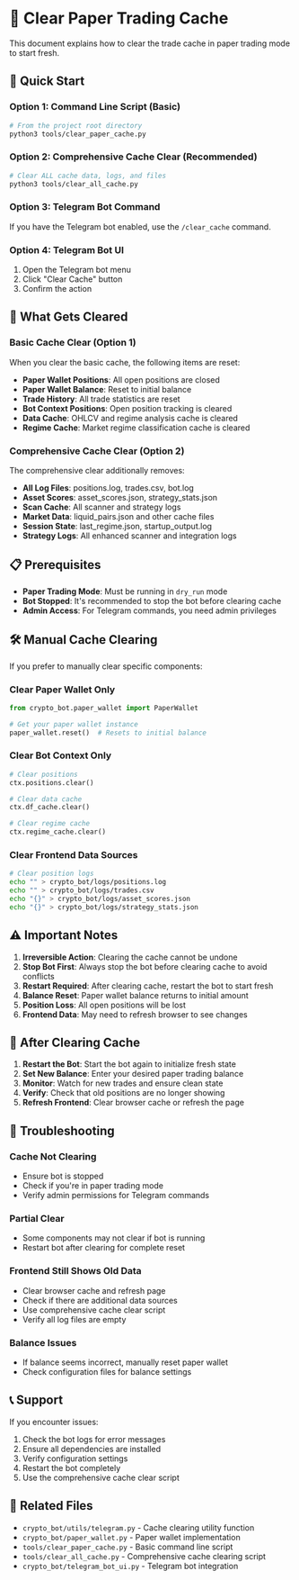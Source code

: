# 📄 Clear Paper Trading Cache

This document explains how to clear the trade cache in paper trading mode to start fresh.

## 🚀 Quick Start

### Option 1: Command Line Script (Basic)
```bash
# From the project root directory
python3 tools/clear_paper_cache.py
```

### Option 2: Comprehensive Cache Clear (Recommended)
```bash
# Clear ALL cache data, logs, and files
python3 tools/clear_all_cache.py
```

### Option 3: Telegram Bot Command
If you have the Telegram bot enabled, use the `/clear_cache` command.

### Option 4: Telegram Bot UI
1. Open the Telegram bot menu
2. Click "Clear Cache" button
3. Confirm the action

## 🔧 What Gets Cleared

### Basic Cache Clear (Option 1)
When you clear the basic cache, the following items are reset:
- **Paper Wallet Positions**: All open positions are closed
- **Paper Wallet Balance**: Reset to initial balance
- **Trade History**: All trade statistics are reset
- **Bot Context Positions**: Open position tracking is cleared
- **Data Cache**: OHLCV and regime analysis cache is cleared
- **Regime Cache**: Market regime classification cache is cleared

### Comprehensive Cache Clear (Option 2)
The comprehensive clear additionally removes:
- **All Log Files**: positions.log, trades.csv, bot.log
- **Asset Scores**: asset_scores.json, strategy_stats.json
- **Scan Cache**: All scanner and strategy logs
- **Market Data**: liquid_pairs.json and other cache files
- **Session State**: last_regime.json, startup_output.log
- **Strategy Logs**: All enhanced scanner and integration logs

## 📋 Prerequisites

- **Paper Trading Mode**: Must be running in `dry_run` mode
- **Bot Stopped**: It's recommended to stop the bot before clearing cache
- **Admin Access**: For Telegram commands, you need admin privileges

## 🛠️ Manual Cache Clearing

If you prefer to manually clear specific components:

### Clear Paper Wallet Only
```python
from crypto_bot.paper_wallet import PaperWallet

# Get your paper wallet instance
paper_wallet.reset()  # Resets to initial balance
```

### Clear Bot Context Only
```python
# Clear positions
ctx.positions.clear()

# Clear data cache
ctx.df_cache.clear()

# Clear regime cache
ctx.regime_cache.clear()
```

### Clear Frontend Data Sources
```bash
# Clear position logs
echo "" > crypto_bot/logs/positions.log
echo "" > crypto_bot/logs/trades.csv
echo "{}" > crypto_bot/logs/asset_scores.json
echo "{}" > crypto_bot/logs/strategy_stats.json
```

## ⚠️ Important Notes

1. **Irreversible Action**: Clearing the cache cannot be undone
2. **Stop Bot First**: Always stop the bot before clearing cache to avoid conflicts
3. **Restart Required**: After clearing cache, restart the bot to start fresh
4. **Balance Reset**: Paper wallet balance returns to initial amount
5. **Position Loss**: All open positions will be lost
6. **Frontend Data**: May need to refresh browser to see changes

## 🔄 After Clearing Cache

1. **Restart the Bot**: Start the bot again to initialize fresh state
2. **Set New Balance**: Enter your desired paper trading balance
3. **Monitor**: Watch for new trades and ensure clean state
4. **Verify**: Check that old positions are no longer showing
5. **Refresh Frontend**: Clear browser cache or refresh the page

## 🐛 Troubleshooting

### Cache Not Clearing
- Ensure bot is stopped
- Check if you're in paper trading mode
- Verify admin permissions for Telegram commands

### Partial Clear
- Some components may not clear if bot is running
- Restart bot after clearing for complete reset

### Frontend Still Shows Old Data
- Clear browser cache and refresh page
- Check if there are additional data sources
- Use comprehensive cache clear script
- Verify all log files are empty

### Balance Issues
- If balance seems incorrect, manually reset paper wallet
- Check configuration files for balance settings

## 📞 Support

If you encounter issues:
1. Check the bot logs for error messages
2. Ensure all dependencies are installed
3. Verify configuration settings
4. Restart the bot completely
5. Use the comprehensive cache clear script

## 🔗 Related Files

- `crypto_bot/utils/telegram.py` - Cache clearing utility function
- `crypto_bot/paper_wallet.py` - Paper wallet implementation
- `tools/clear_paper_cache.py` - Basic command line script
- `tools/clear_all_cache.py` - Comprehensive cache clearing script
- `crypto_bot/telegram_bot_ui.py` - Telegram bot integration
